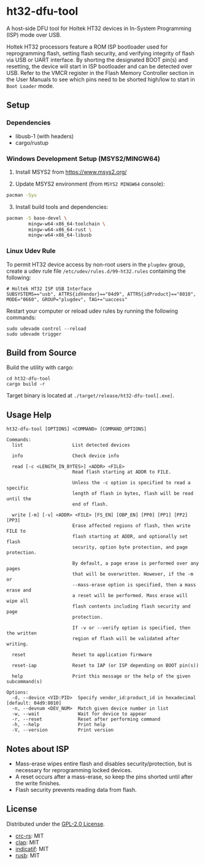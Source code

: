 ht32-dfu-tool
=============

A host-side DFU tool for Holtek HT32 devices in In-System Programming (ISP)
mode over USB.

Holtek HT32 processors feature a ROM ISP bootloader used for reprogramming
flash, setting flash security, and verifying integrity of flash via USB or
UART interface. By shorting the designated BOOT pin(s) and resetting, the
device will start in ISP bootloader and can be detected over USB. Refer to
the VMCR register in the Flash Memory Controller section in the User Manuals
to see which pins need to be shorted high/low to start in `Boot Loader` mode.

## Setup

### Dependencies

- libusb-1 (with headers)
- cargo/rustup

### Windows Development Setup (MSYS2/MINGW64)

1. Install MSYS2 from https://www.msys2.org/

2. Update MSYS2 environment (from `MSYS2 MINGW64` console):
```bash
pacman -Syu
```
3. Install build tools and dependencies:
```bash
pacman -S base-devel \
        mingw-w64-x86_64-toolchain \
        mingw-w64-x86_64-rust \
        mingw-w64-x86_64-libusb
```

### Linux Udev Rule

To permit HT32 device access by non-root users in the `plugdev` group, create
a udev rule file `/etc/udev/rules.d/99-ht32.rules` containing the following:

```
# Holtek HT32 ISP USB Interface
SUBSYSTEMS=="usb", ATTRS{idVendor}=="04d9", ATTRS{idProduct}=="8010", MODE="0660", GROUP="plugdev", TAG+="uaccess"
```

Restart your computer or reload udev rules by running the following commands:
```
sudo udevadm control --reload
sudo udevadm trigger
```

## Build from Source

Build the utility with cargo:
```
cd ht32-dfu-tool
cargo build -r
```

Target binary is located at `./target/release/ht32-dfu-tool[.exe]`.

## Usage Help

```
ht32-dfu-tool [OPTIONS] <COMMAND> [COMMAND_OPTIONS]

Commands:
  list                  List detected devices

  info                  Check device info

  read [-c <LENGTH_IN_BYTES>] <ADDR> <FILE>
                        Read flash starting at ADDR to FILE.

                        Unless the -c option is specified to read a specific
                        length of flash in bytes, flash will be read until the
                        end of flash.

  write [-m] [-v] <ADDR> <FILE> [FS_EN] [OBP_EN] [PP0] [PP1] [PP2] [PP3]
                        Erase affected regions of flash, then write FILE to
                        flash starting at ADDR, and optionally set flash
                        security, option byte protection, and page protection.

                        By default, a page erase is performed over any pages
                        that will be overwritten. However, if the -m or
                        --mass-erase option is specified, then a mass erase and
                        a reset will be performed. Mass erase will wipe all
                        flash contents including flash security and page
                        protection.

                        If -v or --verify option is specified, then the written
                        region of flash will be validated after writing.

  reset                 Reset to application firmware

  reset-iap             Reset to IAP (or ISP depending on BOOT pin(s))

  help                  Print this message or the help of the given subcommand(s)

Options:
  -d, --device <VID:PID>  Specify vendor_id:product_id in hexadecimal [default: 04d9:8010]
  -n, --devnum <DEV_NUM>  Match given device number in list
  -w, --wait              Wait for device to appear
  -r, --reset             Reset after performing command
  -h, --help              Print help
  -V, --version           Print version
```

## Notes about ISP

- Mass-erase wipes entire flash and disables security/protection, but is necessary for reprogramming locked devices.
- A reset occurs after a mass-erase, so keep the pins shorted until after the write finishes.
- Flash security prevents reading data from flash.

## License

Distributed under the [GPL-2.0 License](LICENSE).

- [crc-rs](https://github.com/mrhooray/crc-rs): MIT
- [clap](https://github.com/clap-rs/clap): MIT
- [indicatif](https://github.com/console-rs/indicatif): MIT
- [rusb](https://github.com/a1ien/rusb): MIT

